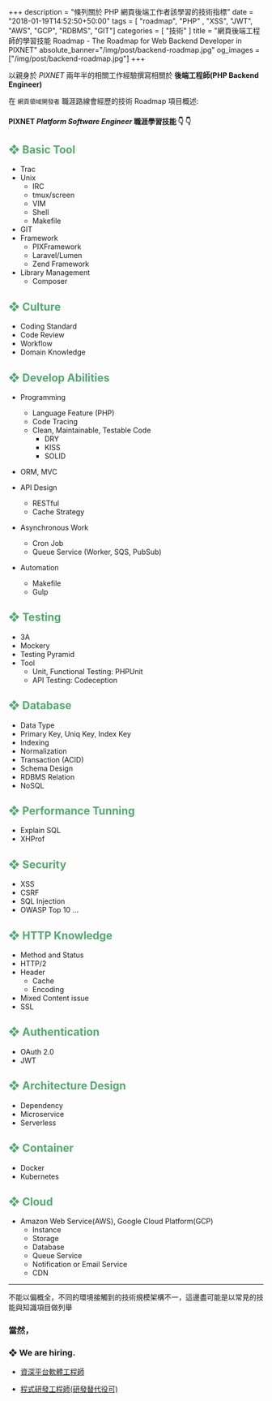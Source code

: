 +++
description = "條列關於 PHP 網頁後端工作者該學習的技術指標"
date = "2018-01-19T14:52:50+50:00"
tags = [ "roadmap", "PHP" , "XSS", "JWT", "AWS", "GCP", "RDBMS", "GIT"]
categories = [ "技術" ]
title = "網頁後端工程師的學習技能 Roadmap - The Roadmap for Web Backend Developer in PIXNET"
absolute_banner="/img/post/backend-roadmap.jpg"
og_images = ["/img/post/backend-roadmap.jpg"]
+++
<style>h2 {color: #51ab6d;};</style>

以親身於 _PIXNET_ 兩年半的相關工作經驗撰寫相關於 __後端工程師(PHP Backend Engineer)__
<!--more-->

在 `網頁領域開發者` 職涯路線會經歷的技術 Roadmap 項目概述:


#### <span class="text-primary">PIXNET</span> _Platform Software Engineer_  職涯學習技能   👇  👇

## ❖ Basic Tool
- Trac
- Unix
    - IRC
    - tmux/screen
    - VIM
    - Shell
    - Makefile
- GIT
- Framework
    - PIXFramework
    - Laravel/Lumen
    - Zend Framework
- Library Management
    - Composer

## ❖ Culture
- Coding Standard
- Code Review
- Workflow
- Domain Knowledge


## ❖ Develop Abilities

- Programming
    - Language Feature (PHP)
    - Code Tracing
    - Clean, Maintainable, Testable Code
        - DRY
        - KISS
        - SOLID

- ORM, MVC
- API Design
    - RESTful
    - Cache Strategy
- Asynchronous Work
    - Cron Job
    - Queue Service (Worker, SQS, PubSub)
- Automation
    - Makefile
    - Gulp

## ❖ Testing
- 3A
- Mockery
- Testing Pyramid
- Tool
   - Unit, Functional Testing: PHPUnit
   - API Testing: Codeception

## ❖ Database
- Data Type
- Primary Key, Uniq Key, Index Key
- Indexing
- Normalization
- Transaction (ACID)
- Schema Design
- RDBMS Relation
- NoSQL

## ❖ Performance Tunning
- Explain SQL
- XHProf

## ❖ Security
- XSS
- CSRF
- SQL Injection
- OWASP Top 10 ...

## ❖ HTTP Knowledge
- Method and Status
- HTTP/2
- Header
    - Cache
    - Encoding
- Mixed Content issue
- SSL

## ❖ Authentication
- OAuth 2.0
- JWT

## ❖ Architecture Design
- Dependency
- Microservice
- Serverless


## ❖ Container
- Docker
- Kubernetes

## ❖ Cloud
- Amazon Web Service(AWS), Google Cloud Platform(GCP)
    - Instance
    - Storage
    - Database
    - Queue Service
    - Notification or Email Service
    - CDN

----

不能以偏概全，不同的環境接觸到的技術規模架構不一，這邊盡可能是以常見的技能與知識項目做列舉

### 當然，

### <span class="text-danger">❖ We are hiring.</span>

- [資深平台軟體工程師](https://www.104.com.tw/job/?jobno=5bxit&jobsource=)

- [程式研發工程師(研發替代役可)](https://www.104.com.tw/job/?jobno=56zhn&jobsource=)
